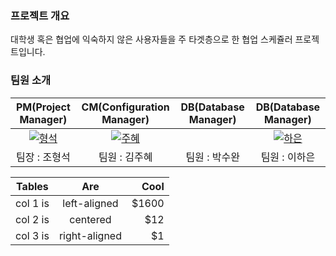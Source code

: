 ### 프로젝트 개요

대학생 혹은 협업에 익숙하지 않은 사용자들을 주 타겟층으로 한 협업 스케쥴러 프로젝트입니다.

### 팀원 소개

| PM(Project Manager) | CM(Configuration Manager) | DB(Database Manager) | DB(Database Manager) |
| :---: | :---: | :---: | :---: |
| [![형석](https://github.com/user-attachments/assets/c7a661ff-6cc8-43dc-b519-6bb093d48c70)](https://github.com/Passbob) | [![주혜](https://github.com/user-attachments/assets/69c82cf3-a3b1-4347-ad65-204d8d40595f)](https://github.com/JUHYE0925) | [](https://github.com/suwanpp) | [![하은](https://github.com/user-attachments/assets/41f33e1e-ebe4-4df5-b55e-bf0e34fb2f8d)](https://github.com/gkdsm) |
| 팀장 : 조형석 | 팀원 : 김주혜 | 팀원 : 박수완 | 팀원 : 이하은 |


| Tables   |      Are      |  Cool |
|----------|:-------------:|------:|
| col 1 is |  left-aligned | $1600 |
| col 2 is |    centered   |   $12 |
| col 3 is | right-aligned |    $1 |


